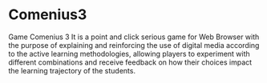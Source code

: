 # Comenius3
Game Comenius 3 It is a point and click serious game for Web Browser with the purpose of explaining and reinforcing the use of digital media according to the active learning methodologies, allowing players to experiment with different combinations and receive feedback on how their choices impact the learning trajectory of the students.
